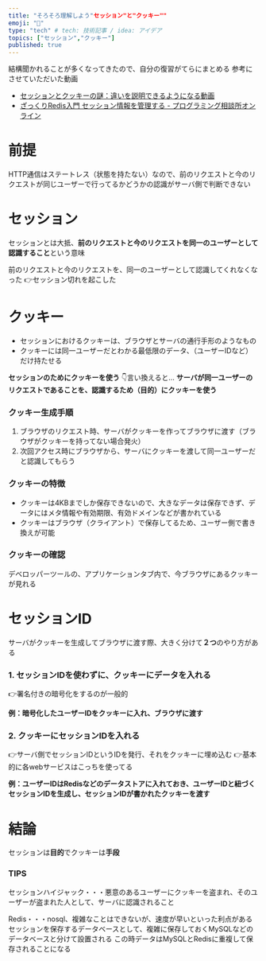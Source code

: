```yaml
---
title: "そろそろ理解しよう"セッション"と"クッキー""
emoji: "🍪"
type: "tech" # tech: 技術記事 / idea: アイデア
topics: ["セッション","クッキー"]
published: true
---
```

結構聞かれることが多くなってきたので、自分の復習がてらにまとめる
参考にさせていただいた動画
- [セッションとクッキーの謎：違いを説明できるようになる動画](https://www.youtube.com/watch?v=EgUgmYLuLYE)
- [ざっくりRedis入門 セッション情報を管理する - プログラミング相談所オンライン](https://www.youtube.com/watch?v=FS6u5YFnnNc)

# 前提
HTTP通信はステートレス（状態を持たない）なので、前のリクエストと今のリクエストが同じユーザーで行ってるかどうかの認識がサーバ側で判断できない


# セッション
セッションとは大抵、**前のリクエストと今のリクエストを同一のユーザーとして認識すること**という意味

前のリクエストと今のリクエストを、同一のユーザーとして認識してくれなくなった
👉セッション切れを起こした

# クッキー
- セッションにおけるクッキーは、ブラウザとサーバの通行手形のようなもの
- クッキーには同一ユーザーだとわかる最低限のデータ、（ユーザーIDなど）だけ持たせる

**セッションのためにクッキーを使う**
👇言い換えると...
**サーバが同一ユーザーのリクエストであることを、認識するため（目的）にクッキーを使う**



### クッキー生成手順
1. ブラウザのリクエスト時、サーバがクッキーを作ってブラウザに渡す（ブラウザがクッキーを持ってない場合発火）
2. 次回アクセス時にブラウザから、サーバにクッキーを渡して同一ユーザーだと認識してもらう


### クッキーの特徴
- クッキーは4KBまでしか保存できないので、大きなデータは保存できず、データにはメタ情報や有効期限、有効ドメインなどが書かれている
- クッキーはブラウザ（クライアント）で保存してるため、ユーザー側で書き換えが可能

### クッキーの確認
デベロッパーツールの、アプリケーションタブ内で、今ブラウザにあるクッキーが見れる




# セッションID
サーバがクッキーを生成してブラウザに渡す際、大きく分けて**２つ**のやり方がある

### 1. セッションIDを使わずに、クッキーにデータを入れる
👉署名付きの暗号化をするのが一般的
		
**例：暗号化したユーザーIDをクッキーに入れ、ブラウザに渡す**
		
		
### 2. クッキーにセッションIDを入れる
👉サーバ側でセッションIDというIDを発行、それをクッキーに埋め込む
👉基本的に各webサービスはこっちを使ってる

**例：ユーザーIDはRedisなどのデータストアに入れておき、ユーザーIDと紐づくセッションIDを生成し、セッションIDが書かれたクッキーを渡す**
		




# 結論
セッションは**目的**でクッキーは**手段**

### TIPS
セッションハイジャック・・・悪意のあるユーザーにクッキーを盗まれ、そのユーザーが盗まれた人として、サーバに認識されること

Redis・・・nosql、複雑なことはできないが、速度が早いといった利点がある
セッションを保存するデータベースとして、複雑に保存しておくMySQLなどのデータベースと分けて設置される
この時データはMySQLとRedisに重複して保存されることになる
